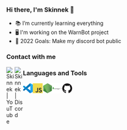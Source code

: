 ### Hi there, I'm Skinnek 👋

- 📚 I’m currently learning everything
- 🖥️ I'm working on the WarnBot project
- 🥅 2022 Goals: Make my discord bot public

### Contact with me

[<img align="left" alt="Skinnek | YouTube" width="22px" src="https://cdn.jsdelivr.net/npm/simple-icons@v3/icons/youtube.svg" />][youtube]
[<img align="left" alt="Skinnek | Discord" width="22px" src="https://cdn.jsdelivr.net/npm/simple-icons@5.18.0/icons/discord.svg" />][discord]

### Languages and Tools

[<img align="left" alt="Visual Studio Code" width="26px" src="https://raw.githubusercontent.com/github/explore/80688e429a7d4ef2fca1e82350fe8e3517d3494d/topics/visual-studio-code/visual-studio-code.png" />][vscode]
[<img align="left" alt="JavaScript" width="26px" src="https://raw.githubusercontent.com/github/explore/80688e429a7d4ef2fca1e82350fe8e3517d3494d/topics/javascript/javascript.png" />][js]
[<img align="left" alt="Node.js" width="26px" src="https://raw.githubusercontent.com/github/explore/80688e429a7d4ef2fca1e82350fe8e3517d3494d/topics/nodejs/nodejs.png" />][node]
[<img align="left" alt="MongoDB" width="26px" src="https://raw.githubusercontent.com/github/explore/80688e429a7d4ef2fca1e82350fe8e3517d3494d/topics/mongodb/mongodb.png" />][mongodb]
[<img align="left" alt="GitHub" width="26px" src="https://raw.githubusercontent.com/github/explore/78df643247d429f6cc873026c0622819ad797942/topics/github/github.png" />][github]

[youtube]: https://www.youtube.com/channel/UCgOTVbrgAzvSc33_2rVdHHA
[discord]: https://discord.gg/yAmBFetyUG
[vscode]: https://code.visualstudio.com
[js]: https://wikipedia.org/wiki/JavaScript
[node]: https://nodejs.org/en/
[mongodb]: https://www.mongodb.com
[github]: https://github.com/Skinnek
